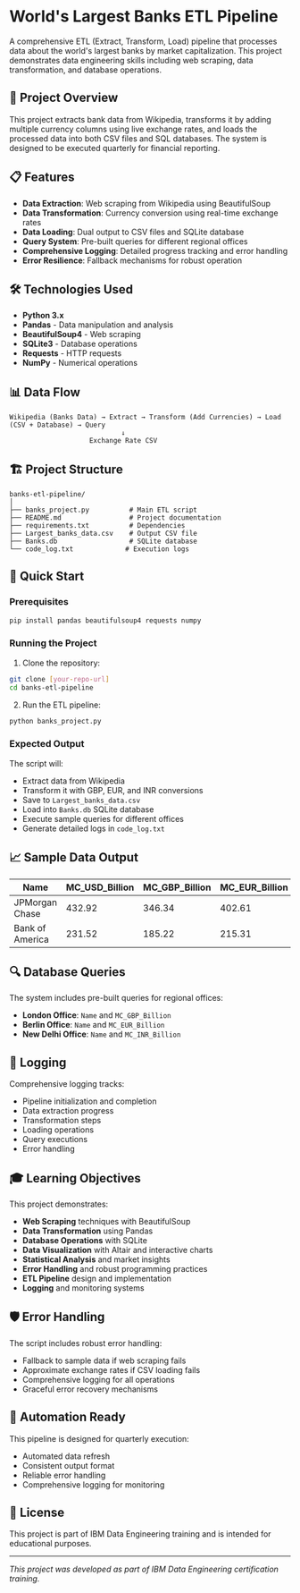 # World's Largest Banks ETL Pipeline

A comprehensive ETL (Extract, Transform, Load) pipeline that processes data about the world's largest banks by market capitalization. This project demonstrates data engineering skills including web scraping, data transformation, and database operations.

## 🎯 Project Overview

This project extracts bank data from Wikipedia, transforms it by adding multiple currency columns using live exchange rates, and loads the processed data into both CSV files and SQL databases. The system is designed to be executed quarterly for financial reporting.

## 📋 Features

- **Data Extraction**: Web scraping from Wikipedia using BeautifulSoup
- **Data Transformation**: Currency conversion using real-time exchange rates
- **Data Loading**: Dual output to CSV files and SQLite database
- **Query System**: Pre-built queries for different regional offices
- **Comprehensive Logging**: Detailed progress tracking and error handling
- **Error Resilience**: Fallback mechanisms for robust operation

## 🛠 Technologies Used

- **Python 3.x**
- **Pandas** - Data manipulation and analysis
- **BeautifulSoup4** - Web scraping
- **SQLite3** - Database operations
- **Requests** - HTTP requests
- **NumPy** - Numerical operations

## 📊 Data Flow

```
Wikipedia (Banks Data) → Extract → Transform (Add Currencies) → Load (CSV + Database) → Query
                            ↓
                    Exchange Rate CSV
```

## 🏗 Project Structure

```
banks-etl-pipeline/
│
├── banks_project.py          # Main ETL script
├── README.md                 # Project documentation
├── requirements.txt          # Dependencies
├── Largest_banks_data.csv    # Output CSV file
├── Banks.db                  # SQLite database
└── code_log.txt             # Execution logs
```

## 🚀 Quick Start

### Prerequisites

```bash
pip install pandas beautifulsoup4 requests numpy
```

### Running the Project

1. Clone the repository:
```bash
git clone [your-repo-url]
cd banks-etl-pipeline
```

2. Run the ETL pipeline:
```bash
python banks_project.py
```

### Expected Output

The script will:
- Extract data from Wikipedia
- Transform it with GBP, EUR, and INR conversions
- Save to `Largest_banks_data.csv`
- Load into `Banks.db` SQLite database
- Execute sample queries for different offices
- Generate detailed logs in `code_log.txt`

## 📈 Sample Data Output

| Name | MC_USD_Billion | MC_GBP_Billion | MC_EUR_Billion | MC_INR_Billion |
|------|----------------|----------------|----------------|----------------|
| JPMorgan Chase | 432.92 | 346.34 | 402.61 | 35,910.84 |
| Bank of America | 231.52 | 185.22 | 215.31 | 19,207.54 |

## 🔍 Database Queries

The system includes pre-built queries for regional offices:

- **London Office**: `Name` and `MC_GBP_Billion`
- **Berlin Office**: `Name` and `MC_EUR_Billion`  
- **New Delhi Office**: `Name` and `MC_INR_Billion`

## 📝 Logging

Comprehensive logging tracks:
- Pipeline initialization and completion
- Data extraction progress
- Transformation steps
- Loading operations
- Query executions
- Error handling

## 🎓 Learning Objectives

This project demonstrates:
- **Web Scraping** techniques with BeautifulSoup
- **Data Transformation** using Pandas
- **Database Operations** with SQLite
- **Data Visualization** with Altair and interactive charts
- **Statistical Analysis** and market insights
- **Error Handling** and robust programming practices
- **ETL Pipeline** design and implementation
- **Logging** and monitoring systems

## 🛡 Error Handling

The script includes robust error handling:
- Fallback to sample data if web scraping fails
- Approximate exchange rates if CSV loading fails
- Comprehensive logging for all operations
- Graceful error recovery mechanisms

## 🔄 Automation Ready

This pipeline is designed for quarterly execution:
- Automated data refresh
- Consistent output format
- Reliable error handling
- Comprehensive logging for monitoring

## 📜 License

This project is part of IBM Data Engineering training and is intended for educational purposes.

---

*This project was developed as part of IBM Data Engineering certification training.*